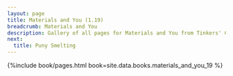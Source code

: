 ```yaml
---
layout: page
title: Materials and You (1.19)
breadcrumb: Materials and You
description: Gallery of all pages for Materials and You from Tinkers' Construct in Minecraft 1.19.2.
next:
  title: Puny Smelting
---
```


{%include book/pages.html book=site.data.books.materials_and_you_19 %}